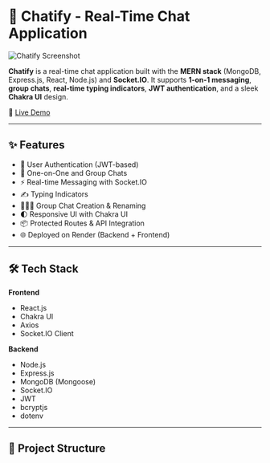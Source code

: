 # 💬 Chatify - Real-Time Chat Application

![Chatify Screenshot](https://your-screenshot-url-if-any.com)

**Chatify** is a real-time chat application built with the **MERN stack** (MongoDB, Express.js, React, Node.js) and **Socket.IO**. It supports **1-on-1 messaging**, **group chats**, **real-time typing indicators**, **JWT authentication**, and a sleek **Chakra UI** design.

🚀 [Live Demo](https://talkify-5m26.onrender.com)

---

## ✨ Features

- 🔐 User Authentication (JWT-based)
- 💬 One-on-One and Group Chats
- ⚡ Real-time Messaging with Socket.IO
- ✍️ Typing Indicators
- 🧑‍🤝‍🧑 Group Chat Creation & Renaming
- 🌓 Responsive UI with Chakra UI
- 📦 Protected Routes & API Integration
- 🌐 Deployed on Render (Backend + Frontend)

---

## 🛠️ Tech Stack

**Frontend**  
- React.js  
- Chakra UI  
- Axios  
- Socket.IO Client

**Backend**  
- Node.js  
- Express.js  
- MongoDB (Mongoose)  
- Socket.IO  
- JWT  
- bcryptjs  
- dotenv

---

## 📁 Project Structure

